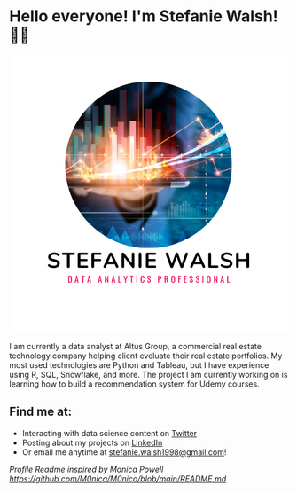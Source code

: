 # Hello everyone! I'm Stefanie Walsh! 👩‍💻
<p align="center">
<img src="https://github.com/walsh1998/walsh1998/blob/main/Stefanie%20Walsh.png" alt="Image with Stefanie Walsh Analytics Professional in middle"> 
</p> 

I am currently a data analyst at Altus Group, a commercial real estate technology company helping client eveluate their real estate portfolios. 
My most used technologies are Python and Tableau, but I have experience using R, SQL, Snowflake, and more. 
The project I am currently working on is learning how to build a recommendation system for Udemy courses.

## Find me at: 
- Interacting with data science content on <a href="https://twitter.com/StefanieWalsh98"> Twitter </a>
- Posting about my projects on <a href="https://www.linkedin.com/in/stefanie-walsh/"> LinkedIn </a>
- Or email me anytime at stefanie.walsh1998@gmail.com!

*Profile Readme inspired by Monica Powell https://github.com/M0nica/M0nica/blob/main/README.md*

